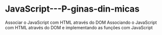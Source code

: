 # JavaScript---P-ginas-din-micas
Associar o JavaScript com HTML através do DOM
Associando o JavaScript com HTML através do DOM e implementando as funções com JavaScript

